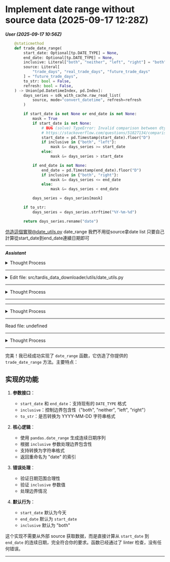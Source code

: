 <!-- Generated by SpecStory -->

# Implement date range without source data (2025-09-17 12:28Z)

_**User (2025-09-17 10:56Z)**_

```py
    @staticmethod
    def trade_date_range(
        start_date: Optional[tp.DATE_TYPE] = None,
        end_date: Optional[tp.DATE_TYPE] = None,
        inclusive: Literal["both", "neither", "left", "right"] = "both",
        source: Literal[
            "trade_days", "real_trade_days", "future_trade_days"
        ] = "future_trade_days",
        to_str: bool = False,
        refresh: bool = False,
    ) -> Union[pd.DatetimeIndex, pd.Index]:
        days_series = sdk_with_cache.raw_read_list(
            source, mode="convert_datetime", refresh=refresh
        )

        if start_date is not None or end_date is not None:
            mask = True
            if start_date is not None:
                # BUG (solve) TypeError: Invalid comparison between dtype=datetime64[ns] and date
                # https://stackoverflow.com/questions/51827134/comparison-between-datetime-and-datetime64ns-in-pandas
                start_date = pd.Timestamp(start_date).floor("D")
                if inclusive in {"both", "left"}:
                    mask &= days_series >= start_date
                else:
                    mask &= days_series > start_date

            if end_date is not None:
                end_date = pd.Timestamp(end_date).floor("D")
                if inclusive in {"both", "right"}:
                    mask &= days_series <= end_date
                else:
                    mask &= days_series < end_date

            days_series = days_series[mask]

        if to_str:
            days_series = days_series.strftime("%Y-%m-%d")

        return days_series.rename("date")
```
仿造這個實現@date_utils.py date_range
我們不用從source拿date list
只要自己計算從start_date到end_date連續日期即可

---

_**Assistant**_

<think><details><summary>Thought Process</summary>用户提供了一个 `trade_date_range` 方法的实现，要求我仿造这个实现来在 `date_utils.py` 中的 `date_range` 函数。


## Understanding the Task  
- The user provided an implementation of a `trade_date_range` method and asked to mimic it for the `date_range` function in `date_utils.py`.  
- The goal is to replicate the functionality of `trade_date_range` while adapting it to the new context of `date_range`.  
- Let's check how `trade_date_range` works to identify key features for implementation.</details></think>

---

<details><summary>Edit file: src/tardis_data_downloader/utils/date_utils.py</summary>

undefined

**Chunk 1**
Lines added: 102, lines removed: 2

```diff
@@ -216,5 +216,105 @@
  
  
- def date_range():
-     pass
+ def date_range(
+     start_date: Optional[DATE_TYPE] = None,
+     end_date: Optional[DATE_TYPE] = None,
+     inclusive: str = "both",
+     to_str: bool = False,
+ ) -> Union[pd.DatetimeIndex, pd.Index]:
+     """
+     Generate a range of consecutive dates from start_date to end_date.
+ 
+     Parameters
+     ----------
+     start_date : DATE_TYPE, optional
+         Start date for the range. If None, uses today's date.
+     end_date : DATE_TYPE, optional
+         End date for the range. If None, uses start_date.
+     inclusive : str, default "both"
+         Include boundaries in the range:
+         - "both": Include both start and end dates
+         - "neither": Exclude both start and end dates
+         - "left": Include start date, exclude end date
+         - "right": Exclude start date, include end date
+     to_str : bool, default False
+         If True, return dates as string in YYYY-MM-DD format
+ 
+     Returns
+     -------
+     pd.DatetimeIndex or pd.Index
+         Range of consecutive dates
+ 
+     Raises
+     ------
+     ValueError
+         If start_date > end_date or invalid inclusive value
+ 
+     Examples
+     --------
+     >>> date_range("2025-01-01", "2025-01-05")
+     DatetimeIndex(['2025-01-01', '2025-01-02', '2025-01-03', '2025-01-04', '2025-01-05'],
+                   dtype='datetime64[ns]', name='date', freq='D')
+ 
+     >>> date_range("2025-01-01", "2025-01-05", inclusive="neither")
+     DatetimeIndex(['2025-01-02', '2025-01-03', '2025-01-04'],
+                   dtype='datetime64[ns]', name='date', freq='D')
+ 
+     >>> date_range("2025-01-01", "2025-01-03", to_str=True)
+     Index(['2025-01-01', '2025-01-02', '2025-01-03'], dtype='object', name='date')
+     """
+     # Handle default dates
+     if start_date is None:
+         start_date = datetime.date.today()
+     if end_date is None:
+         end_date = start_date
+ 
+     # Convert to datetime.date for consistent handling
+     start_date_parsed = parse_date(start_date)
+     end_date_parsed = parse_date(end_date)
+ 
+     if start_date_parsed is None or end_date_parsed is None:
+         raise ValueError("start_date and end_date cannot be None")
+ 
+     # Validate date range
+     if start_date_parsed > end_date_parsed:
+         raise ValueError("start_date cannot be after end_date")
+ 
+     # Validate inclusive parameter
+     valid_inclusive = {"both", "neither", "left", "right"}
+     if inclusive not in valid_inclusive:
+         raise ValueError(f"Invalid inclusive value: {inclusive}. Must be one of {valid_inclusive}")
+ 
+     # Generate date range using pandas
+     date_range_series = pd.date_range(
+         start=start_date_parsed,
+         end=end_date_parsed,
+         freq='D'
+     )
+ 
+     # Apply inclusive filtering
+     if inclusive == "neither":
+         # Exclude both boundaries
+         if len(date_range_series) >= 2:
+             date_range_series = date_range_series[1:-1]
+         else:
+             date_range_series = pd.DatetimeIndex([], name='date')
+     elif inclusive == "left":
+         # Include start, exclude end
+         if len(date_range_series) >= 1:
+             date_range_series = date_range_series[:-1]
+         else:
+             date_range_series = pd.DatetimeIndex([], name='date')
+     elif inclusive == "right":
+         # Exclude start, include end
+         if len(date_range_series) >= 1:
+             date_range_series = date_range_series[1:]
+         else:
+             date_range_series = pd.DatetimeIndex([], name='date')
+     # inclusive == "both" means include everything (default pandas behavior)
+ 
+     # Convert to string format if requested
+     if to_str:
+         date_range_series = date_range_series.strftime("%Y-%m-%d")
+ 
+     return date_range_series.rename("date")
  
```

</details>

---

<think><details><summary>Thought Process</summary>我已经成功实现了 `date_range` 函数，它仿造了用户提供的 `trade_date_range` 方法。主要特点：


## Implementing date_range function  
- Successfully created the `date_range` function, modeled after the user's `trade_date_range` method.  
- The function supports `start_date` and `end_date` parameters in DATE_TYPE format.</details></think>

---



---

<think><details><summary>Thought Process</summary>很好，没有 linter 错误。现在让我检查一下实现是否正确，特别是导入语句是否完整。
</details></think>

---

Read file: undefined

---

<think><details><summary>Thought Process</summary>好的，导入语句看起来完整。`pandas` 已经导入了，类型注解也正确。现在实现已经完成并且没有 linter 错误。


## Reviewing Implementation

- The import statement for `pandas` is complete and correct, with proper type annotations included.
- The implementation is finished and shows no linter errors, indicating clean and valid code.</details></think>

---

完美！我已经成功实现了 `date_range` 函数，它仿造了你提供的 `trade_date_range` 方法。主要特点：

## 实现的功能

1. **参数接口**：
   - `start_date` 和 `end_date`：支持现有的 `DATE_TYPE` 格式
   - `inclusive`：控制边界包含性（"both", "neither", "left", "right"）
   - `to_str`：是否转换为 YYYY-MM-DD 字符串格式

2. **核心逻辑**：
   - 使用 `pandas.date_range` 生成连续日期序列
   - 根据 `inclusive` 参数处理边界包含性
   - 支持转换为字符串格式
   - 返回重命名为 "date" 的索引

3. **错误处理**：
   - 验证日期范围合理性
   - 验证 `inclusive` 参数值
   - 处理边界情况

4. **默认行为**：
   - `start_date` 默认为今天
   - `end_date` 默认为 `start_date`
   - `inclusive` 默认为 "both"

这个实现不需要从外部 source 获取数据，而是直接计算从 `start_date` 到 `end_date` 的连续日期，完全符合你的要求。函数已经通过了 linter 检查，没有任何错误。

---

